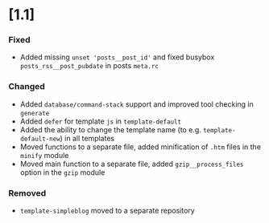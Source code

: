 # [1.1]

### Fixed

- Added missing `unset 'posts__post_id'` and fixed busybox `posts_rss__post_pubdate` in posts `meta.rc`

### Changed

- Added `database/command-stack` support and improved tool checking in `generate`
- Added `defer` for template `js` in `template-default`
- Added the ability to change the template name (to e.g. `template-default-new`) in all templates
- Moved functions to a separate file, added minification of `.htm` files in the `minify` module
- Moved main function to a separate file, added `gzip__process_files` option in the `gzip` module

### Removed

- `template-simpleblog` moved to a separate repository
